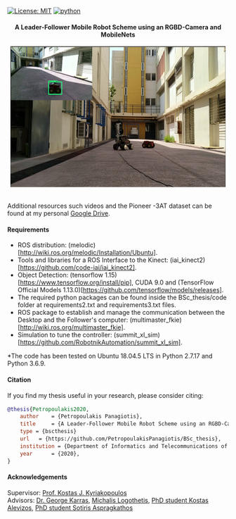 [![License: MIT](https://img.shields.io/badge/License-MIT-yellow.svg)](https://opensource.org/licenses/MIT)
[![python](https://img.shields.io/badge/python-2.7-blue.svg)](https://www.python.org/downloads/release/python-270/)

#### <p align="center">A Leader-Follower Mobile Robot Scheme using an RGBD-Camera and MobileNets</p>

<p align="center">
<img src="experiments.png" width="490px" height="320px"> <br /> <br />
</p>

Additional resources such videos and the Pioneer -3AT dataset can be found at my personal [Google Drive](https://drive.google.com/drive/folders/1FQmJPG-sj2xHcH3shPUANIkJkorwxRfR?usp=sharing).

#### Requirements
* ROS distribution: (melodic)[http://wiki.ros.org/melodic/Installation/Ubuntu].
* Tools and libraries for a ROS Interface to the Kinect: (iai_kinect2)[https://github.com/code-iai/iai_kinect2].
* Object Detection: (tensorflow 1.15)[https://www.tensorflow.org/install/pip], CUDA 9.0 and (TensorFlow Official Models 1.13.0)[https://github.com/tensorflow/models/releases].
* The required python packages can be found inside the BSc\_thesis/code folder at requirements2.txt and requirements3.txt files.
* ROS package to establish and manage the communication between the Desktop and the Follower's computer: (multimaster_fkie)[http://wiki.ros.org/multimaster_fkie].
* Simulation to tune the controller: (summit_xl_sim)[https://github.com/RobotnikAutomation/summit_xl_sim].    

*The code has been tested on Ubuntu 18.04.5 LTS in Python 2.7.17 and Python 3.6.9.


#### Citation
If you find my thesis useful in your research, please consider citing:

```bib
@thesis{Petropoulakis2020,
    author    = {Petropoulakis Panagiotis},
    title     = {A Leader-Follower Mobile Robot Scheme using an RGBD-Camera and MobileNets},
    type = {bscthesis}
    url   = {https://github.com/PetropoulakisPanagiotis/BSc_thesis},
    institution = {Department of Informatics and Telecommunications of the University of Athens},
    year      = {2020},
}
```
#### Acknowledgements 
Supervisor: [Prof. Kostas J. Kyriakopoulos](http://www.controlsystemslab.gr/kkyria/)<br />
Advisors: [Dr. George Karras](https://scholar.google.gr/citations?user=VxIC7-cAAAAJ&hl=el), [Michalis Logothetis](https://scholar.google.com/citations?user=fFLmpWsAAAAJ&hl=en), [PhD student Kostas Alevizos](http://www.controlsystemslab.gr/main/members/kostas-alevizos/),
[PhD student Sotiris Aspragkathos](http://www.controlsystemslab.gr/main/members/sotiris-aspragkathos/)
